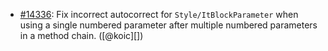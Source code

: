 * [#14336](https://github.com/rubocop/rubocop/issues/14336): Fix incorrect autocorrect for `Style/ItBlockParameter` when using a single numbered parameter after multiple numbered parameters in a method chain. ([@koic][])

